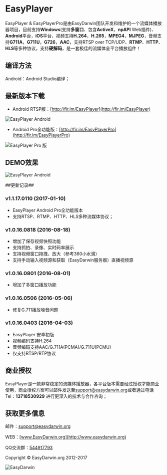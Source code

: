 # EasyPlayer #

EasyPlayer & EasyPlayerPro是由EasyDarwin团队开发和维护的一个流媒体播放器项目，目前支持**Windows**(支持**多窗口**、包含**ActiveX**，**npAPI** Web插件)、**Android**平台，**iOS**平台，视频支持**H.264**，**H.265**，**MPEG4**，**MJPEG**，音频支持**G711A**，**G711U**，**G726**，**AAC**，支持RTSP over TCP/UDP、**RTMP**、**HTTP**、**HLS**等多种协议，支持**硬解码**，是一套极佳的流媒体全平台播放组件！

## 编译方法 ##
Android：Android Studio编译；


## 最新版本下载 ##

- Android RTSP版：[http://fir.im/EasyPlayer](http://fir.im/EasyPlayer)

![EasyPlayer Android](http://www.easydarwin.org/github/images/easyplayer/firimeasyplayerdroid.png)

- Android Pro全功能版：[http://fir.im/EasyPlayerPro](http://fir.im/EasyPlayerPro)

![EasyPlayer Pro 版](http://www.easydarwin.org/github/images/easyplayerprofirim20170205.png)


## DEMO效果 ##

![EasyPlayer Android](https://raw.githubusercontent.com/EasyDarwin/EasyPlayer_Android/master/EasyPlayer/screenshot/single_video.jpg?raw=true)


##更新记录##

### v1.1.17.0110 (2017-01-10) ###

* EasyPlayer Android Pro全功能版本
* 支持RTSP、RTMP、HTTP、HLS多种流媒体协议；


### v1.0.16.0818 (2016-08-18) ###

* 增加了保存视频快照功能
* 支持抓拍、录像、实时码率展示
* 支持视频窗口拖拽、放大（参考360小水滴）
* 支持手动输入视频源和获取（EasyDarwin服务器）直播视频源

### v1.0.16.0801 (2016-08-01) ###

* 增加了多窗口播放功能

### v1.0.16.0506 (2016-05-06) ###

* 修复G.711播放噪音问题

### v1.0.16.0403 (2016-04-03) ###

* EasyPlayer 安卓初版
* 视频编码支持H.264
* 音频编码支持AAC/G.711A(PCMA)/G.711U(PCMU)
* 仅支持RTSP/RTP协议


## 商业授权 ##
EasyPlayer是一款非常稳定的流媒体播放器，各平台版本需要经过授权才能商业使用，商业授权方案可以邮件发送至[support@easydarwin.org](mailto:support@easydarwin.org "EasyDarwin support mail")或者通过电话Tel：**13718530929** 进行更深入的技术与合作咨询；

## 获取更多信息 ##

邮件：[support@easydarwin.org](mailto:support@easydarwin.org) 

WEB：[www.EasyDarwin.org](http://www.easydarwin.org)

QQ交流群：[544917793](http://jq.qq.com/?_wv=1027&k=2IDkJId "EasyPlayer")

Copyright &copy; EasyDarwin.org 2012-2017

![EasyDarwin](http://www.easydarwin.org/skin/easydarwin/images/wx_qrcode.jpg)
